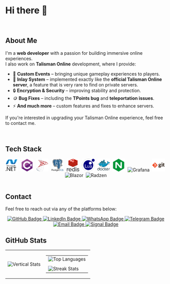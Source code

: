 # Hi there 👋

<br/>

## About Me

I'm a **web developer** with a passion for building immersive online experiences.  
I also work on **Talisman Online** development, where I provide:

- 🧩 **Custom Events** – bringing unique gameplay experiences to players.
- 💎 **Inlay System** – implemented exactly like the **official Talisman Online server**, a feature that is very rare to find on private servers.  
- 🔒 **Encryption & Security** – improving stability and protection.
- 🪙 **Bug Fixes** – including the **TPoints bug** and **teleportation issues**.
- ⚡ **And much more** – custom features and fixes to enhance servers.

If you're interested in upgrading your Talisman Online experience, feel free to contact me.  

<br/>

## Tech Stack

<div align="center">
  <!-- .NET CORE -->
  <img src="https://raw.githubusercontent.com/devicons/devicon/master/icons/dot-net/dot-net-original-wordmark.svg" alt=".NET Core" width="40" height="40" />&nbsp;
  <!-- C# (used for EF Core) -->
  <img src="https://raw.githubusercontent.com/devicons/devicon/master/icons/csharp/csharp-original.svg" alt="C#" width="40" height="40" />&nbsp;
  <!-- MSSQL -->
  <img src="https://raw.githubusercontent.com/devicons/devicon/master/icons/microsoftsqlserver/microsoftsqlserver-original.svg" alt="MSSQL" width="40" height="40" />&nbsp;
  <!-- POSTGRES -->
  <img src="https://raw.githubusercontent.com/devicons/devicon/master/icons/postgresql/postgresql-original-wordmark.svg" alt="Postgres" width="40" height="40" />&nbsp;
  <!-- REDIS -->
  <img src="https://raw.githubusercontent.com/devicons/devicon/master/icons/redis/redis-original-wordmark.svg" alt="Redis" width="40" height="40" />&nbsp;
  <!-- LUA -->
  <img src="https://raw.githubusercontent.com/devicons/devicon/master/icons/lua/lua-original.svg" alt="Lua" width="40" height="40" />&nbsp;
  <!-- DOCKER -->
  <img src="https://raw.githubusercontent.com/devicons/devicon/master/icons/docker/docker-original-wordmark.svg" alt="Docker" width="40" height="40" />&nbsp;
  <!-- NGINX -->
  <img src="https://raw.githubusercontent.com/devicons/devicon/master/icons/nginx/nginx-original.svg" alt="NGINX" width="40" height="40" />&nbsp;
  <!-- GRAFANA -->
  <img src="https://upload.wikimedia.org/wikipedia/commons/3/3b/Grafana_icon.svg" alt="Grafana" width="40" height="40" />&nbsp;
  <!-- GIT -->
  <img src="https://raw.githubusercontent.com/devicons/devicon/master/icons/git/git-original-wordmark.svg" alt="Git" width="40" height="40" />&nbsp;
  <!-- BLAZOR -->
  <img src="https://upload.wikimedia.org/wikipedia/commons/d/d0/Blazor.png" alt="Blazor" width="40" height="40" />&nbsp;
  <!-- RADZEN -->
  <img src="https://images.crunchbase.com/image/upload/c_pad,f_auto,q_auto:eco,dpr_1/bunmop16i7jodw52jdbm" alt="Radzen" width="40" height="40" />
</div>

</br>

## Contact

Feel free to reach out via any of the platforms below:

<div align="center">
  <a href="https://github.com/goofy5752" target="_blank">
    <img src="https://img.shields.io/badge/-GitHub-181717?style=for-the-badge&logo=github" alt="GitHub Badge"/>
  </a>
  <a href="https://www.linkedin.com/in/goofy5752" target="_blank">
    <img src="https://img.shields.io/badge/-LinkedIn-blue?style=for-the-badge&logo=Linkedin&logoColor=white" alt="LinkedIn Badge"/>
  </a>
  <a href="https://wa.me/+359897056039" target="_blank">
    <img src="https://img.shields.io/badge/WhatsApp-25D366?style=for-the-badge&logo=whatsapp&logoColor=white" alt="WhatsApp Badge"/>
  </a>
  <a href="https://t.me/lowercasename" target="_blank">
    <img src="https://img.shields.io/badge/Telegram-0088CC?style=for-the-badge&logo=telegram&logoColor=white" alt="Telegram Badge"/>
  </a>
  <a href="mailto:m.asenov5752@gmail.com" target="_blank">
    <img src="https://img.shields.io/badge/-Gmail-c14438?style=for-the-badge&logo=Gmail&logoColor=white" alt="Email Badge"/>
  </a>
  <a href="https://signal.me/#eu/c9xieczkCH_XfAhEa1sw0Z4oZn_k7V1ZRk5aLtS8y5pFbsQ6TBJD47iRHUUKfv6r" target="_blank">
    <img src="https://img.shields.io/badge/Signal-3A76F0?style=for-the-badge&logo=signal&logoColor=white" alt="Signal Badge"/>
  </a>
</div>

## GitHub Stats

<table align="center" style="border: none !important; background: transparent !important;">
  <tr style="border: none !important; background: transparent !important;">
    <td valign="middle" style="border: none !important; background: transparent !important;">
      <!-- Vertical Card (height = 400px) -->
      <img src="https://github-readme-stats.vercel.app/api/top-langs/?username=goofy5752&theme=radical&layout=donut-vertical" alt="Vertical Stats" height="400" style="border: none !important; background: transparent !important;" />
    </td>
    <td valign="middle" style="border: none !important; background: transparent !important; padding-left: 10px !important;">
      <table style="border: none !important; background: transparent !important;">
        <tr style="border: none !important; background: transparent !important;">
          <td style="border: none !important; background: transparent !important;">
            <!-- First Horizontal Card (200px height, 300px width) -->
            <img src="https://github-readme-stats-pi-rust-32.vercel.app/api?username=goofy5752&show_icons=true&hide_border=true&theme=radical" alt="Top Languages" height="200" width="300" style="border: none !important; background: transparent !important;" />
          </td>
        </tr>
        <tr style="border: none !important; background: transparent !important;">
          <td style="padding-top: 10px !important; border: none !important; background: transparent !important;">
            <!-- Second Horizontal Card (200px height, 300px width) -->
            <img src="https://github-readme-streak-stats-eight-blue-32.vercel.app/?user=goofy5752&theme=radical" alt="Streak Stats" height="200" width="300" style="border: none !important; background: transparent !important;" />
          </td>
        </tr>
      </table>
    </td>
  </tr>
</table>

<br/>
